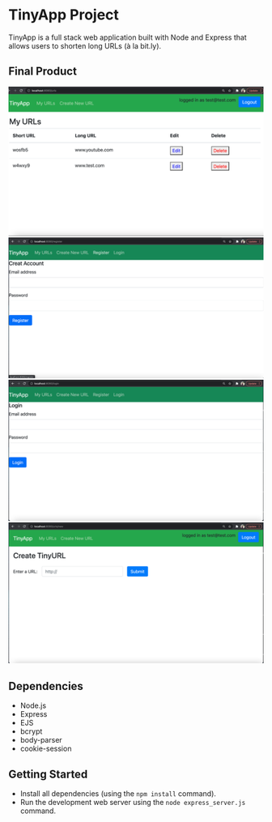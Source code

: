 # TinyApp Project

TinyApp is a full stack web application built with Node and Express that allows users to shorten long URLs (à la bit.ly).

## Final Product
!["screenshot main url page"](https://github.com/fathima-thasnim/tinyapp/blob/master/docs/urls-page.png)
!["screenshot register page"](https://github.com/fathima-thasnim/tinyapp/blob/master/docs/register-url.png)
!["screenshot login page"](https://github.com/fathima-thasnim/tinyapp/blob/master/docs/login-url.png)
!["screenshot create url page"](https://github.com/fathima-thasnim/tinyapp/blob/master/docs/create-url.png)

## Dependencies

- Node.js
- Express
- EJS
- bcrypt
- body-parser
- cookie-session

## Getting Started

- Install all dependencies (using the `npm install` command).
- Run the development web server using the `node express_server.js` command.